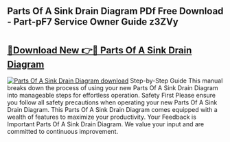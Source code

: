 ## Parts Of A Sink Drain Diagram PDf Free Download - Part-pF7 Service Owner Guide z3ZVy

# <h2><a href="http://dfp4fbw.blite.top/?on=Parts+Of+A+Sink+Drain+Diagram">🔗Download New 👉🔴 Parts Of A Sink Drain Diagram</a></h2>

[![Parts Of A Sink Drain Diagram download](https://i.imgur.com/lujVjoI.png)](http://dfp4fbw.blite.top/?on=Parts+Of+A+Sink+Drain+Diagram)
Step-by-Step Guide This manual breaks down the process of using your new Parts Of A Sink Drain Diagram into manageable steps for effortless operation. Safety First Please ensure you follow all safety precautions when operating your new Parts Of A Sink Drain Diagram. This Parts Of A Sink Drain Diagram comes equipped with a wealth of features to maximize your productivity. Your Feedback is Important Parts Of A Sink Drain Diagram. We value your input and are committed to continuous improvement.
